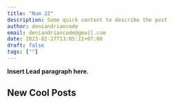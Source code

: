 ```yaml
---
title: "Num 22"
description: Some quick content to describe the post
author: deniandriancode
email: deniandriancode@gmail.com
date: 2023-02-27T13:05:11+07:00
draft: false
tags: [""]
---
```


**Insert Lead paragraph here.**

## New Cool Posts


